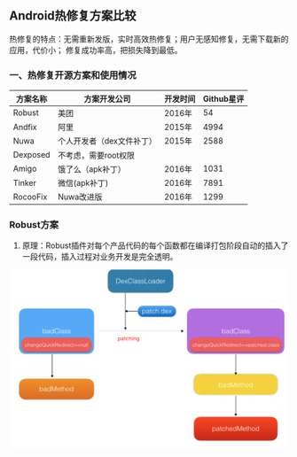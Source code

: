 ## Android热修复方案比较

热修复的特点：无需重新发版，实时高效热修复；用户无感知修复，无需下载新的应用，代价小；
修复成功率高，把损失降到最低。

### 一、热修复开源方案和使用情况

|方案名称|方案开发公司	|开发时间	|Github星评|
|----|----|----|----|
|Robust|美团|2016年|54|
|Andfix|阿里|2015年|	4994|
|Nuwa|个人开发者（dex文件补丁）|2015年|2588|
|Dexposed|不考虑，需要root权限|		
|Amigo|饿了么（apk补丁）|2016年|1031|
|Tinker	|微信(apk补丁)|2016年|7891|
|RocooFix|Nuwa改进版|	2016年|1299|


### Robust方案
1. 原理：Robust插件对每个产品代码的每个函数都在编译打包阶段自动的插入了一段代码，插入过程对业务开发是完全透明。

![](drawable/robust.png)

